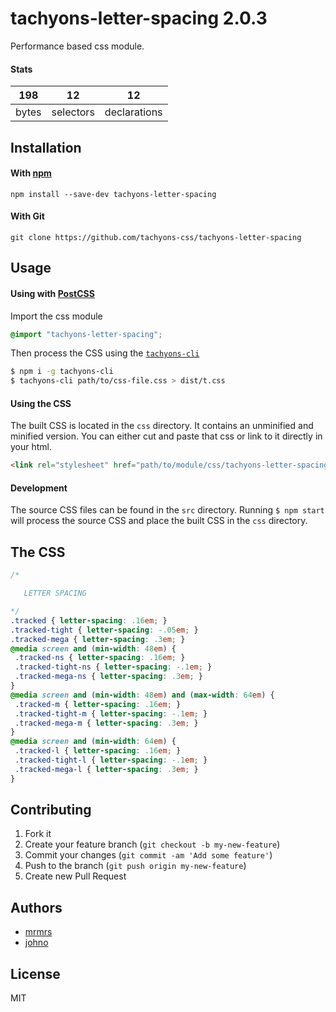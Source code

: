 # tachyons-letter-spacing 2.0.3

Performance based css module.

#### Stats

198 | 12 | 12
---|---|---
bytes | selectors | declarations

## Installation

#### With [npm](https://npmjs.com)

```
npm install --save-dev tachyons-letter-spacing
```

#### With Git

```
git clone https://github.com/tachyons-css/tachyons-letter-spacing
```

## Usage

#### Using with [PostCSS](https://github.com/postcss/postcss)

Import the css module

```css
@import "tachyons-letter-spacing";
```

Then process the CSS using the [`tachyons-cli`](https://github.com/tachyons-css/tachyons-cli)

```sh
$ npm i -g tachyons-cli
$ tachyons-cli path/to/css-file.css > dist/t.css
```

#### Using the CSS

The built CSS is located in the `css` directory. It contains an unminified and minified version.
You can either cut and paste that css or link to it directly in your html.

```html
<link rel="stylesheet" href="path/to/module/css/tachyons-letter-spacing">
```

#### Development

The source CSS files can be found in the `src` directory.
Running `$ npm start` will process the source CSS and place the built CSS in the `css` directory.

## The CSS

```css
/*

   LETTER SPACING

*/
.tracked { letter-spacing: .16em; }
.tracked-tight { letter-spacing: -.05em; }
.tracked-mega { letter-spacing: .3em; }
@media screen and (min-width: 48em) {
 .tracked-ns { letter-spacing: .16em; }
 .tracked-tight-ns { letter-spacing: -.1em; }
 .tracked-mega-ns { letter-spacing: .3em; }
}
@media screen and (min-width: 48em) and (max-width: 64em) {
 .tracked-m { letter-spacing: .16em; }
 .tracked-tight-m { letter-spacing: -.1em; }
 .tracked-mega-m { letter-spacing: .3em; }
}
@media screen and (min-width: 64em) {
 .tracked-l { letter-spacing: .16em; }
 .tracked-tight-l { letter-spacing: -.1em; }
 .tracked-mega-l { letter-spacing: .3em; }
}
```

## Contributing

1. Fork it
2. Create your feature branch (`git checkout -b my-new-feature`)
3. Commit your changes (`git commit -am 'Add some feature'`)
4. Push to the branch (`git push origin my-new-feature`)
5. Create new Pull Request

## Authors

* [mrmrs](http://mrmrs.io)
* [johno](http://johnotander.com)

## License

MIT


